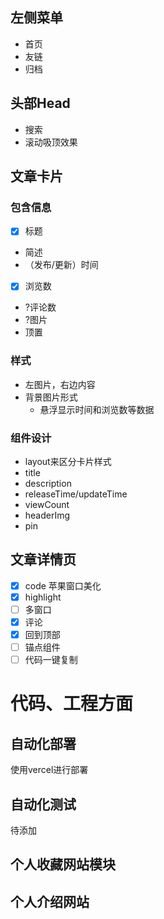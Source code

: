 ## 左侧菜单
- 首页
- 友链
- 归档

## 头部Head
- 搜索
- 滚动吸顶效果

## 文章卡片
### 包含信息
- [x] 标题
- 简述
- （发布/更新）时间
- [x] 浏览数
- ?评论数
- ?图片
- 顶置
### 样式
- 左图片，右边内容
- 背景图片形式
  - 悬浮显示时间和浏览数等数据
### 组件设计
- layout来区分卡片样式
- title
- description
- releaseTime/updateTime
- viewCount
- headerImg
- pin

## 文章详情页
- [x] code 苹果窗口美化
- [x] highlight
- [ ] 多窗口
- [x] 评论
- [x] 回到顶部
- [ ] 锚点组件
- [ ] 代码一键复制

# 代码、工程方面
## 自动化部署
使用vercel进行部署

## 自动化测试
待添加

## 个人收藏网站模块

## 个人介绍网站
